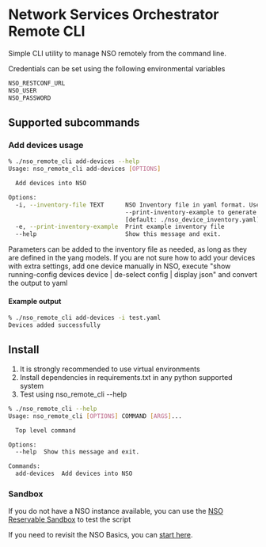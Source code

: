 # Network Services Orchestrator Remote CLI

Simple CLI utility to manage NSO remotely from the command line.

Credentials can be set using the following environmental variables

```bash
NSO_RESTCONF_URL 
NSO_USER 
NSO_PASSWORD
```

## Supported subcommands

### Add devices usage

```bash
% ./nso_remote_cli add-devices --help
Usage: nso_remote_cli add-devices [OPTIONS]

  Add devices into NSO

Options:
  -i, --inventory-file TEXT      NSO Inventory file in yaml format. Use
                                 --print-inventory-example to generate one
                                 [default: ./nso_device_inventory.yaml]
  -e, --print-inventory-example  Print example inventory file
  --help                         Show this message and exit.
```

Parameters can be added to the inventory file as needed, as long as they are defined in the yang models. If you are 
not sure how to add your devices with extra settings, add one device manually in NSO, 
execute "show running-config devices device <name> | de-select config | display json" and convert the output to yaml

#### Example output

```bash
% ./nso_remote_cli add-devices -i test.yaml
Devices added successfully
```

## Install

1. It is strongly recommended to use virtual environments
2. Install dependencies in requirements.txt in any python supported system
3. Test using nso_remote_cli --help

```bash
% ./nso_remote_cli --help            
Usage: nso_remote_cli [OPTIONS] COMMAND [ARGS]...

  Top level command

Options:
  --help  Show this message and exit.

Commands:
  add-devices  Add devices into NSO
```

### Sandbox
If you do not have a NSO instance available, you can use the [NSO Reservable Sandbox](https://devnetsandbox.cisco.com/RM/Diagram/Index/43964e62-a13c-4929-bde7-a2f68ad6b27c?diagramType=Topology)
to test the script

If you need to revisit the NSO Basics, you can [start here](https://developer.cisco.com/learning/lab/learn-nso-the-easy-way/step/1). 
